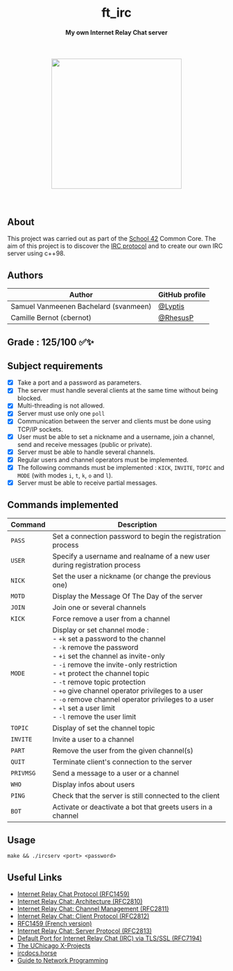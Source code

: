 <div align="center">

# ft_irc

#### My own Internet Relay Chat server

<br />
<br />
<img src="https://42f2671d685f51e10fc6-b9fcecea3e50b3b59bdc28dead054ebc.ssl.cf5.rackcdn.com/illustrations/Chat_re_re1u.svg" height=300>
<br />
<br />
</div>
<br />

## About

This project was carried out as part of the [School 42](https://42.fr/en/homepage/) Common Core. The aim of this project
is to discover the [IRC protocol](https://fr.wikipedia.org/wiki/Internet_Relay_Chat) and to create our own IRC server
using c++98.

## Authors

| Author                                | GitHub profile                         |
|---------------------------------------|----------------------------------------|
| Samuel Vanmeenen Bachelard (svanmeen) | [@Lyptis](https://github.com/Lyptis)   |
| Camille Bernot (cbernot)              | [@RhesusP](https://github.com/RhesusP) |

## Grade : 125/100 ✅✨

## Subject requirements

- [x] Take a port and a password as parameters.
- [x] The server must handle several clients at the same time without being blocked.
- [x] Multi-threading is not allowed.
- [x] Server must use only one `poll`
- [x] Communication between the server and clients must be done using TCP/IP sockets.
- [x] User must be able to set a nickname and a username, join a channel, send and receive messages (public or private).
- [x] Server must be able to handle several channels.
- [x] Regular users and channel operators must be implemented.
- [x] The following commands must be implemented : `KICK`, `INVITE`, `TOPIC` and `MODE` (with modes `i`, `t`, `k`, `o`
  and `l`).
- [x] Server must be able to receive partial messages.

## Commands implemented

| Command   | Description                                                                                                                                                                                                                                                                                                                                                                                                                                       |
|-----------|---------------------------------------------------------------------------------------------------------------------------------------------------------------------------------------------------------------------------------------------------------------------------------------------------------------------------------------------------------------------------------------------------------------------------------------------------|
| `PASS`    | Set a connection password to begin the registration process                                                                                                                                                                                                                                                                                                                                                                                       |
| `USER`    | Specify a username and realname of a new user during registration process                                                                                                                                                                                                                                                                                                                                                                         |
| `NICK`    | Set the user a nickname (or change the previous one)                                                                                                                                                                                                                                                                                                                                                                                              |
| `MOTD`    | Display the Message Of The Day of the server                                                                                                                                                                                                                                                                                                                                                                                                      |
| `JOIN`    | Join one or several channels                                                                                                                                                                                                                                                                                                                                                                                                                      |
| `KICK`    | Force remove a user from a channel                                                                                                                                                                                                                                                                                                                                                                                                                |
| `MODE`    | Display or set channel mode : <br/>- `+k` set a password to the channel<br/>- `-k` remove the password<br/>- `+i` set the channel as invite-only<br/>- `-i` remove the invite-only restriction<br/>- `+t` protect the channel topic<br/>- `-t` remove topic protection<br/>- `+o` give channel operator privileges to a user<br/>- `-o` remove channel operator privileges to a user<br/>- `+l` set a user limit<br/>- `-l` remove the user limit |
| `TOPIC`   | Display of set the channel topic                                                                                                                                                                                                                                                                                                                                                                                                                  |
| `INVITE`  | Invite a user to a channel                                                                                                                                                                                                                                                                                                                                                                                                                        |
| `PART`    | Remove the user from the given channel(s)                                                                                                                                                                                                                                                                                                                                                                                                         |
| `QUIT`    | Terminate client's connection to the server                                                                                                                                                                                                                                                                                                                                                                                                       |
| `PRIVMSG` | Send a message to a user or a channel                                                                                                                                                                                                                                                                                                                                                                                                             |
| `WHO`     | Display infos about users                                                                                                                                                                                                                                                                                                                                                                                                                         |
| `PING`    | Check that the server is still connected to the client                                                                                                                                                                                                                                                                                                                                                                                            |
| `BOT`     | Activate or deactivate a bot that greets users in a channel                                                                                                                                                                                                                                                                                                                                                                                       |

## Usage

```shell
make && ./ircserv <port> <password>
```

## Useful Links

- [Internet Relay Chat Protocol (RFC1459)](https://datatracker.ietf.org/doc/html/rfc1459)
- [Internet Relay Chat: Architecture (RFC2810)](https://datatracker.ietf.org/doc/html/rfc2810)
- [Internet Relay Chat: Channel Management (RFC2811)](https://datatracker.ietf.org/doc/html/rfc2811)
- [Internet Relay Chat: Client Protocol (RFC2812)](https://datatracker.ietf.org/doc/html/rfc2812)
- [RFC1459 (French version)](http://abcdrfc.free.fr/rfc-vf/rfc1459.html)
- [Internet Relay Chat: Server Protocol (RFC2813)](https://datatracker.ietf.org/doc/html/rfc2813)
- [Default Port for Internet Relay Chat (IRC) via TLS/SSL (RFC7194)](https://datatracker.ietf.org/doc/html/rfc7194)
- [The UChicago X-Projects](http://chi.cs.uchicago.edu/chirc/index.html)
- [ircdocs.horse](https://modern.ircdocs.horse/#connection-setup)
- [Guide to Network Programming](https://beej.us/guide/bgnet/html/)

